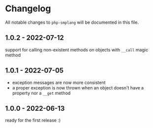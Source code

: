 # Changelog

All notable changes to `php-smplang` will be documented in this file.

## 1.0.2 - 2022-07-12

support for calling non-existent methods on objects with `__call` magic method

## 1.0.1 - 2022-07-05

- exception messages are now more consistent
- a proper exception is now thrown when an object doesn't have a property nor a `__get` method

## 1.0.0 - 2022-06-13

ready for the first release :)
